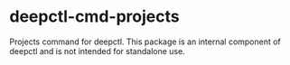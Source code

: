 # deepctl-cmd-projects

Projects command for deepctl. This package is an internal component of deepctl and is not intended for standalone use.
